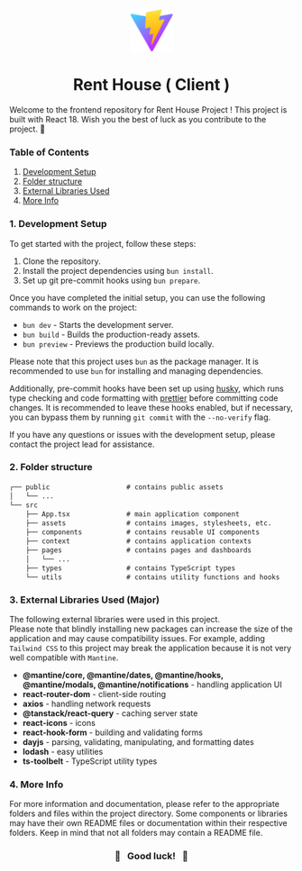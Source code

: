 <div align="center">
  <img alt="Logo" src="./public/favicon.svg" width="75" height="75">
  <h1>Rent House ( Client )</h3>
</div>

Welcome to the frontend repository for Rent House Project ! This project is built with React 18. Wish you the best of luck as you contribute to the project. 💪

### Table of Contents

1. [Development Setup](#1-development-setup)
2. [Folder structure](#2-folder-structure)
3. [External Libraries Used](#3-external-libraries-used)
4. [More Info](#4-more-info)

### 1. Development Setup

To get started with the project, follow these steps:

1. Clone the repository.
2. Install the project dependencies using `bun install`.
3. Set up git pre-commit hooks using `bun prepare`.

Once you have completed the initial setup, you can use the following commands to work on the project:

- `bun dev` - Starts the development server.
- `bun build` - Builds the production-ready assets.
- `bun preview` - Previews the production build locally.

Please note that this project uses `bun` as the package manager. It is recommended to use `bun` for installing and managing dependencies.

Additionally, pre-commit hooks have been set up using [husky](https://typicode.github.io/husky/#/), which runs type checking and code formatting with [prettier](https://prettier.io/) before committing code changes. It is recommended to leave these hooks enabled, but if necessary, you can bypass them by running `git commit` with the `--no-verify` flag.

If you have any questions or issues with the development setup, please contact the project lead for assistance.

### 2. Folder structure

```
┌── public                   # contains public assets
│   └── ...
└── src
    ├── App.tsx              # main application component
    ├── assets               # contains images, stylesheets, etc.
    ├── components           # contains reusable UI components
    ├── context              # contains application contexts
    ├── pages                # contains pages and dashboards
    │   └── ...
    ├── types                # contains TypeScript types
    └── utils                # contains utility functions and hooks

```

### 3. External Libraries Used (Major)

The following external libraries were used in this project.<br /> Please note that blindly installing new packages can increase the size of the application and may cause compatibility issues. For example, adding `Tailwind CSS` to this project may break the application because it is not very well compatible with `Mantine`.

- **@mantine/core, @mantine/dates, @mantine/hooks, @mantine/modals, @mantine/notifications** - handling application UI
- **react-router-dom** - client-side routing
- **axios** - handling network requests
- **@tanstack/react-query** - caching server state
- **react-icons** - icons
- **react-hook-form** - building and validating forms
- **dayjs** - parsing, validating, manipulating, and formatting dates
- **lodash** - easy utilities
- **ts-toolbelt** - TypeScript utility types

### 4. More Info

For more information and documentation, please refer to the appropriate folders and files within the project directory. Some components or libraries may have their own README files or documentation within their respective folders. Keep in mind that not all folders may contain a README file.

<div align="center">
  <h3><b>👋 &nbsp; Good luck! &nbsp; 🎉</b></h3>
</div>
